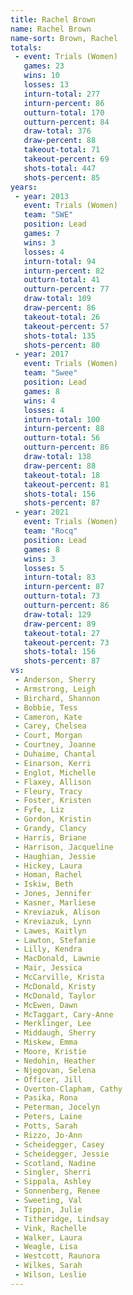 ```yaml
---
title: Rachel Brown
name: Rachel Brown
name-sort: Brown, Rachel
totals:
 - event: Trials (Women)
   games: 23
   wins: 10
   losses: 13
   inturn-total: 277
   inturn-percent: 86
   outturn-total: 170
   outturn-percent: 84
   draw-total: 376
   draw-percent: 88
   takeout-total: 71
   takeout-percent: 69
   shots-total: 447
   shots-percent: 85
years:
 - year: 2013
   event: Trials (Women)
   team: "SWE"
   position: Lead
   games: 7
   wins: 3
   losses: 4
   inturn-total: 94
   inturn-percent: 82
   outturn-total: 41
   outturn-percent: 77
   draw-total: 109
   draw-percent: 86
   takeout-total: 26
   takeout-percent: 57
   shots-total: 135
   shots-percent: 80
 - year: 2017
   event: Trials (Women)
   team: "Swee"
   position: Lead
   games: 8
   wins: 4
   losses: 4
   inturn-total: 100
   inturn-percent: 88
   outturn-total: 56
   outturn-percent: 86
   draw-total: 138
   draw-percent: 88
   takeout-total: 18
   takeout-percent: 81
   shots-total: 156
   shots-percent: 87
 - year: 2021
   event: Trials (Women)
   team: "Rocq"
   position: Lead
   games: 8
   wins: 3
   losses: 5
   inturn-total: 83
   inturn-percent: 87
   outturn-total: 73
   outturn-percent: 86
   draw-total: 129
   draw-percent: 89
   takeout-total: 27
   takeout-percent: 73
   shots-total: 156
   shots-percent: 87
vs:
 - Anderson, Sherry
 - Armstrong, Leigh
 - Birchard, Shannon
 - Bobbie, Tess
 - Cameron, Kate
 - Carey, Chelsea
 - Court, Morgan
 - Courtney, Joanne
 - Duhaime, Chantal
 - Einarson, Kerri
 - Englot, Michelle
 - Flaxey, Allison
 - Fleury, Tracy
 - Foster, Kristen
 - Fyfe, Liz
 - Gordon, Kristin
 - Grandy, Clancy
 - Harris, Briane
 - Harrison, Jacqueline
 - Haughian, Jessie
 - Hickey, Laura
 - Homan, Rachel
 - Iskiw, Beth
 - Jones, Jennifer
 - Kasner, Marliese
 - Kreviazuk, Alison
 - Kreviazuk, Lynn
 - Lawes, Kaitlyn
 - Lawton, Stefanie
 - Lilly, Kendra
 - MacDonald, Lawnie
 - Mair, Jessica
 - McCarville, Krista
 - McDonald, Kristy
 - McDonald, Taylor
 - McEwen, Dawn
 - McTaggart, Cary-Anne
 - Merklinger, Lee
 - Middaugh, Sherry
 - Miskew, Emma
 - Moore, Kristie
 - Nedohin, Heather
 - Njegovan, Selena
 - Officer, Jill
 - Overton-Clapham, Cathy
 - Pasika, Rona
 - Peterman, Jocelyn
 - Peters, Laine
 - Potts, Sarah
 - Rizzo, Jo-Ann
 - Scheidegger, Casey
 - Scheidegger, Jessie
 - Scotland, Nadine
 - Singler, Sherri
 - Sippala, Ashley
 - Sonnenberg, Renee
 - Sweeting, Val
 - Tippin, Julie
 - Titheridge, Lindsay
 - Vink, Rachelle
 - Walker, Laura
 - Weagle, Lisa
 - Westcott, Raunora
 - Wilkes, Sarah
 - Wilson, Leslie
---
```


